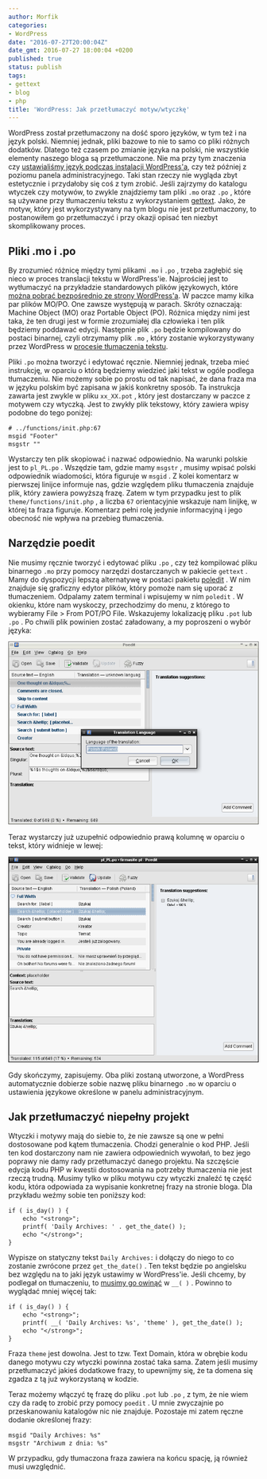```yaml
---
author: Morfik
categories:
- WordPress
date: "2016-07-27T20:00:04Z"
date_gmt: 2016-07-27 18:00:04 +0200
published: true
status: publish
tags:
- gettext
- blog
- php
title: 'WordPress: Jak przetłumaczyć motyw/wtyczkę'
---
```


WordPress został przetłumaczony na dość sporo języków, w tym też i na język polski. Niemniej jednak,
pliki bazowe to nie to samo co pliki różnych dodatków. Dlatego też czasem po zmianie języka na
polski, nie wszystkie elementy naszego bloga są przetłumaczone. Nie ma przy tym znaczenia czy
[ustawialiśmy język podczas instalacji
WordPress'a](/post/wordpress-domyslny-jezyk-instalacji/), czy też później z poziomu
panela administracyjnego. Taki stan rzeczy nie wygląda zbyt estetycznie i przydałoby się coś z tym
zrobić. Jeśli zajrzymy do katalogu wtyczek czy motywów, to zwykle znajdziemy tam pliki `.mo` oraz
`.po` , które są używane przy tłumaczeniu tekstu z wykorzystaniem
[gettext](https://www.gnu.org/software/gettext/). Jako, że motyw, który jest wykorzystywany na tym
blogu nie jest przetłumaczony, to postanowiłem go przetłumaczyć i przy okazji opisać ten niezbyt
skomplikowany proces.

<!--more-->
## Pliki .mo i .po

By zrozumieć różnicę między tymi plikami `.mo` i `.po` , trzeba zagłębić się nieco w proces
translacji tekstu w WordPress'ie. Najprościej jest to wytłumaczyć na przykładzie standardowych
plików językowych, które [można pobrać bezpośrednio ze strony
WordPress'a](https://downloads.wordpress.org/translation/core/4.4/pl_PL.zip). W paczce mamy kilka
par plików MO/PO. One zawsze występują w parach. Skróty oznaczają: Machine Object (MO) oraz Portable
Object (PO). Różnica między nimi jest taka, że ten drugi jest w formie zrozumiałej dla człowieka i
ten plik będziemy poddawać edycji. Następnie plik `.po` będzie kompilowany do postaci binarnej,
czyli otrzymamy plik `.mo` , który zostanie wykorzystywany przez WordPress w [procesie tłumaczenia
tekstu](https://codex.wordpress.org/I18n_for_WordPress_Developers).

Pliki `.po` można tworzyć i edytować ręcznie. Niemniej jednak, trzeba mieć instrukcję, w oparciu o
którą będziemy wiedzieć jaki tekst w ogóle podlega tłumaczeniu. Nie możemy sobie po prostu od tak
napisać, że dana fraza ma w języku polskim być zapisana w jakiś konkretny sposób. Ta instrukcja
zawarta jest zwykle w pliku `xx_XX.pot` , który jest dostarczany w paczce z motywem czy wtyczką.
Jest to zwykły plik tekstowy, który zawiera wpisy podobne do tego poniżej:

    # ../functions/init.php:67
    msgid "Footer"
    msgstr ""

Wystarczy ten plik skopiować i nazwać odpowiednio. Na warunki polskie jest to `pl_PL.po` . Wszędzie
tam, gdzie mamy `msgstr` , musimy wpisać polski odpowiednik wiadomości, która figuruje w `msgid` . Z
kolei komentarz w pierwszej linijce informuje nas, gdzie względem pliku tłumaczenia znajduje plik,
który zawiera powyższą frazę. Zatem w tym przypadku jest to plik `theme/functions/init.php` , a
liczba `67` orientacyjnie wskazuje nam linijkę, w której ta fraza figuruje. Komentarz pełni rolę
jedynie informacyjną i jego obecność nie wpływa na przebieg tłumaczenia.

## Narzędzie poedit

Nie musimy ręcznie tworzyć i edytować pliku `.po` , czy też kompilować pliku binarnego `.mo` przy
pomocy narzędzi dostarczanych w pakiecie `gettext` . Mamy do dyspozycji lepszą alternatywę w postaci
pakietu [poledit](https://poedit.net/) . W nim znajduje się graficzny edytor plików, który pomoże
nam się uporać z tłumaczeniem. Odpalamy zatem terminal i wpisujemy w nim `poledit` . W okienku,
które nam wyskoczy, przechodzimy do menu, z którego to wybieramy File \> From POT/PO File.
Wskazujemy lokalizację pliku `.pot` lub `.po` . Po chwili plik powinien zostać załadowany, a my
poproszeni o wybór języka:

![](/img/2016/07/1.poedit-tlumaczenie-theme-plugin-wordpress-gettext.png#huge)

Teraz wystarczy już uzupełnić odpowiednio prawą kolumnę w oparciu o tekst, który widnieje w lewej:

![](/img/2016/07/2.poedit-tlumaczenie-theme-plugin-wordpress-gettext.png#huge)

Gdy skończymy, zapisujemy. Oba pliki zostaną utworzone, a WordPress automatycznie dobierze sobie
nazwę pliku binarnego `.mo` w oparciu o ustawienia językowe określone w panelu administracyjnym.

## Jak przetłumaczyć niepełny projekt

Wtyczki i motywy mają do siebie to, że nie zawsze są one w pełni dostosowane pod kątem tłumaczenia.
Chodzi generalnie o kod PHP. Jeśli ten kod dostarczony nam nie zawiera odpowiednich wywołań, to bez
jego poprawy nie damy rady przetłumaczyć danego projektu. Na szczęście edycja kodu PHP w kwestii
dostosowania na potrzeby tłumaczenia nie jest rzeczą trudną. Musimy tylko w pliku motywu czy wtyczki
znaleźć tę część kodu, która odpowiada za wypisanie konkretnej frazy na stronie bloga. Dla przykładu
weźmy sobie ten poniższy kod:

    if ( is_day() ) {
        echo "<strong>";
        printf( 'Daily Archives: ' . get_the_date() );
        echo "</strong>";
    }

Wypisze on statyczny tekst `Daily Archives:` i dołączy do niego to co zostanie zwrócone przez
`get_the_date()` . Ten tekst będzie po angielsku bez względu na to jaki język ustawimy w
WordPress'ie. Jeśli chcemy, by podlegał on tłumaczeniu, to [musimy go
owinąć](https://codex.wordpress.org/I18n_for_WordPress_Developers#Strings_for_Translation) w `__(
)` . Powinno to wyglądać mniej więcej tak:

    if ( is_day() ) {
        echo "<strong>";
        printf( __( 'Daily Archives: %s', 'theme' ), get_the_date() );
        echo "</strong>";
    }

Fraza `theme` jest dowolna. Jest to tzw. Text Domain, która w obrębie kodu danego motywu czy wtyczki
powinna zostać taka sama. Zatem jeśli musimy przetłumaczyć jakieś dodatkowe frazy, to upewnijmy się,
że ta domena się zgadza z tą już wykorzystaną w kodzie.

Teraz możemy włączyć tę frazę do pliku `.pot` lub `.po` , z tym, że nie wiem czy da radę to zrobić
przy pomocy `poedit` . U mnie zwyczajnie po przeskanowaniu katalogów nic nie znajduje. Pozostaje mi
zatem ręczne dodanie określonej frazy:

    msgid "Daily Archives: %s"
    msgstr "Archiwum z dnia: %s"

W przypadku, gdy tłumaczona fraza zawiera na końcu spację, ją również musi uwzględnić.
